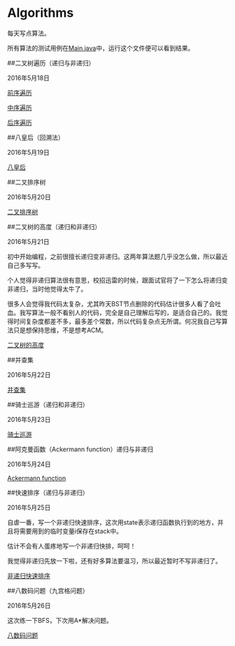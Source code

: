 # Algorithms
每天写点算法。

所有算法的测试用例在[Main.java](https://github.com/Xiaofei-it/Algorithms/blob/master/algorithms/src/main/java/xiaofei/algorithm/main/Main.java)中，运行这个文件便可以看到结果。

##二叉树遍历（递归与非递归）

2016年5月18日

[前序遍历](https://github.com/Xiaofei-it/Algorithms/blob/master/algorithms/src/main/java/xiaofei/algorithm/PreOrderTraversal.java)

[中序遍历](https://github.com/Xiaofei-it/Algorithms/blob/master/algorithms/src/main/java/xiaofei/algorithm/InOrderTraversal.java)

[后序遍历](https://github.com/Xiaofei-it/Algorithms/blob/master/algorithms/src/main/java/xiaofei/algorithm/PostOrderTraversal.java)

##八皇后（回溯法）

2016年5月19日

[八皇后](https://github.com/Xiaofei-it/Algorithms/blob/master/algorithms/src/main/java/xiaofei/algorithm/EightQueensPuzzle.java)

##二叉排序树

2016年5月20日

[二叉排序树](https://github.com/Xiaofei-it/Algorithms/blob/master/algorithms/src/main/java/xiaofei/algorithm/BinarySearchTree.java)

##二叉树的高度（递归和非递归）

2016年5月21日

初中开始编程，之前很擅长递归变非递归。这两年算法题几乎没怎么做，所以最近自己多写写。

个人觉得非递归算法很有意思，校招迅雷的时候，跟面试官将了一下怎么将递归变非递归，当时他觉得太牛了。

很多人会觉得我代码太复杂，尤其昨天BST节点删除的代码估计很多人看了会吐血。我写算法一般不看别人的代码，完全是自己理解后写的，是适合自己的。我觉得时间复杂度都差不多，最多差个常数，所以代码复杂点无所谓。何况我自己写算法只是想保持思维，不是想考ACM。

[二叉树的高度](https://github.com/Xiaofei-it/Algorithms/blob/master/algorithms/src/main/java/xiaofei/algorithm/BinaryTreeHeight.java)

##并查集

2016年5月22日

[并查集](https://github.com/Xiaofei-it/Algorithms/blob/master/algorithms/src/main/java/xiaofei/algorithm/DisjointSet.java)

##骑士巡游（递归和非递归）

2016年5月23日

[骑士巡游](https://github.com/Xiaofei-it/Algorithms/blob/master/algorithms/src/main/java/xiaofei/algorithm/KnightCruise.java)

##阿克曼函数（Ackermann function）递归与非递归

2016年5月24日

[Ackermann function](https://github.com/Xiaofei-it/Algorithms/blob/master/algorithms/src/main/java/xiaofei/algorithm/AckermannFunction.java)

##快速排序（递归与非递归）

2016年5月25日

自虐一番，写一个非递归快速排序，这次用state表示递归函数执行到的地方，并且将需要用到的临时变量i保存在stack中。

估计不会有人蛋疼地写一个非递归快排，呵呵！

我觉得非递归先放一下啦，还有好多算法要温习，所以最近暂时不写非递归了。

[非递归快速排序](https://github.com/Xiaofei-it/Algorithms/blob/master/algorithms/src/main/java/xiaofei/algorithm/QuickSort.java)

##八数码问题（九宫格问题）

2016年5月26日

这次练一下BFS，下次用A*解决问题。

[八数码问题](https://github.com/Xiaofei-it/Algorithms/blob/master/algorithms/src/main/java/xiaofei/algorithm/EightDigitMaze.java)